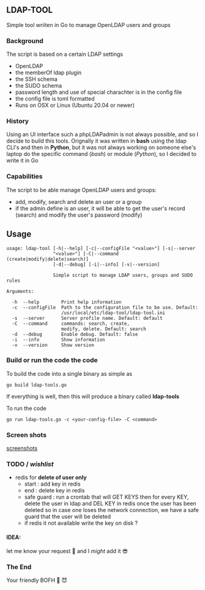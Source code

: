 ## LDAP-TOOL
Simple tool wriiten in Go to manage OpenLDAP users and groups

### Background
The script is based on a certain LDAP settings
- OpenLDAP
- the memberOf ldap plugin
- the SSH schema
- the SUDO schema
- password length and use of special charachter is in the config file
- the config file is toml formatted
- Runs on OSX or Linux (Ubuntu 20.04 or newer)

### History
Using an UI interface such a phpLDAPadmin is not always possible, and so I decide 
to build this tools. Orignally it was written in **bash** using the ldap CLI's and then
in **Python**, but it was not always working on someone else's laptop do the specific command
(*bash*) or module (*Python*), so I decided to write it in Go

### Capabilities
The script to be able manage OpenLDAP users and groups:
- add, modify, search and delete an user or a group
- if the admin define is an user, it will be able to get the user's record (search) 
  and modify the user's password (modify)

## Usage
```
usage: ldap-tool [-h|--help] [-c|--configFile "<value>"] [-s|--server
                 "<value>"] [-C|--command (create|modify|delete|search)]
                 [-d|--debug] [-i|--info] [-v|--version]

                 Simple script to manage LDAP users, groups and SUDO rules

Arguments:

  -h  --help        Print help information
  -c  --configFile  Path to the configuration file to be use. Default:
                    /usr/local/etc/ldap-tool/ldap-tool.ini
  -s  --server      Server profile name. Default: default
  -C  --command     commands: search, create,
                    modify, delete. Default: search
  -d  --debug       Enable debug. Default: false
  -i  --info        Show information
  -v  --version     Show version
```

### Build or run the code the code
To build the code into a single binary as simple as
```
go build ldap-tools.go
```
If everything is well, then this will produce a binary called **ldap-tools** 

To run the code
```
go run ldap-tools.go -c <your-config-file> -C <command>
```

### Screen shots

[screenshots](https://github.com/my10c/ldap-tool-go/blob/main/docs/screenshots) 


### TODO / *wishlist*
 - redis for **delete of user only**
	- start : add key in redis
	- end   : delete key in redis
	- safe guard : run a crontab that will GET KEYS
		then for every KEY, delete the user in ldap
		and DEL KEY in redis once the user has been deleted
		so in case one loses the network connection, we have a safe guard
		that the user will be deleted
	- if redis it not available write the key on disk ?

#### IDEA:
 let me know your request 👻  and I *might* add it 😎

### The End
Your friendly BOFH 🦄 😈          
